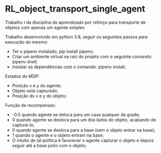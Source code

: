 # RL_object_transport_single_agent
Trabalho I da disciplina de aprendizado por reforço para transporte de objetos com apenas um agente simples

Trabalho desenvolvido em python 3.8, seguir os seguintes passos para execução do mesmo:
- Ter o pipenv instalado, pip install pipenv;
- Criar um ambiente virtual na raiz do projeto com o seguinte comando: pipenv shell;
- Instalar as dependências com o comando: pipenv install;

Estados do MDP:
- Posição x e y do agente;
- Objeto está capturado;
- Posição do x e y do objeto;


Função de recompensas:
- -0.5 quando agente se deloca para um casa qualquer da grade;
- 0 quando agente se desloca para um dos lados do objeto, acabando de capturá-lo;
- 0 quando agente se desloca para a base (sem o objeto entrar na base);
- 1 quando o agente e o objeto entram na base;
- O intuito de tal política é favorecer o agente capturar o objeto e depois seguir até a base junto com o objeto;